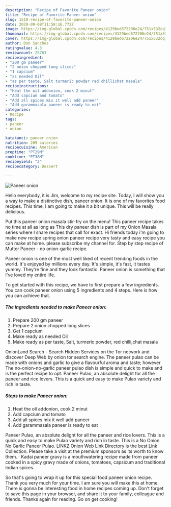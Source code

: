 ```yaml
---
description: "Recipe of Favorite Paneer onion"
title: "Recipe of Favorite Paneer onion"
slug: 1510-recipe-of-favorite-paneer-onion
date: 2020-09-08T11:58:16.772Z
image: https://img-global.cpcdn.com/recipes/4129bed672206e24/751x532cq70/paneer-onion-recipe-main-photo.jpg
thumbnail: https://img-global.cpcdn.com/recipes/4129bed672206e24/751x532cq70/paneer-onion-recipe-main-photo.jpg
cover: https://img-global.cpcdn.com/recipes/4129bed672206e24/751x532cq70/paneer-onion-recipe-main-photo.jpg
author: Don Sanchez
ratingvalue: 4.3
reviewcount: 25763
recipeingredient:
- "200 gm paneer"
- "2 onion chopped long slices"
- "1 capcium"
- "as needed Oil"
- "as per taste, Salt turmeric powder red chillichat masala"
recipeinstructions:
- "Heat the oil addonion, cook 2 minut"
- "Add capcium and tomato"
- "Add all spices mix it well add paneer"
- "Add garammasala paneer is ready to eat"
categories:
- Recipe
tags:
- paneer
- onion

katakunci: paneer onion 
nutrition: 209 calories
recipecuisine: American
preptime: "PT29M"
cooktime: "PT38M"
recipeyield: "2"
recipecategory: Dessert

---
```



![Paneer onion](https://img-global.cpcdn.com/recipes/4129bed672206e24/751x532cq70/paneer-onion-recipe-main-photo.jpg)

Hello everybody, it is Jim, welcome to my recipe site. Today, I will show you a way to make a distinctive dish, paneer onion. It is one of my favorites food recipes. This time, I am going to make it a bit unique. This will be really delicious.

Put this paneer onion masala stir-fry on the menu! This paneer recipe takes no time at all as long as This dry paneer dish is part of my Onion Masala series where I share recipes that call for exact. Hi friends today i&#39;m going to make new recipe spring onion paneer recipe very tasty and easy recipe you can make at home. please subscribe my channel for. Step by step recipe of Mutter Paneer - no onion-garlic recipe.

Paneer onion is one of the most well liked of recent trending foods in the world. It's enjoyed by millions every day. It's simple, it's fast, it tastes yummy. They're fine and they look fantastic. Paneer onion is something that I've loved my entire life.


To get started with this recipe, we have to first prepare a few ingredients. You can cook paneer onion using 5 ingredients and 4 steps. Here is how you can achieve that.

<!--inarticleads1-->

##### The ingredients needed to make Paneer onion:

1. Prepare 200 gm paneer
1. Prepare 2 onion chopped long slices
1. Get 1 capcium
1. Make ready as needed Oil
1. Make ready as per taste, Salt, turmeric powder, red chilli,chat masala


OnionLand Search - Search Hidden Services on the Tor network and discover Deep Web by onion tor search engine. The paneer pulao can be made with onions and garlic to give a flavourful aroma and taste; however The no-onion-no-garlic paneer pulao dish is simple and quick to make and is the perfect recipe to opt. Paneer Pulao, an absolute delight for all the paneer and rice lovers. This is a quick and easy to make Pulao variety and rich in taste. 

<!--inarticleads2-->

##### Steps to make Paneer onion:

1. Heat the oil addonion, cook 2 minut
1. Add capcium and tomato
1. Add all spices mix it well add paneer
1. Add garammasala paneer is ready to eat


Paneer Pulao, an absolute delight for all the paneer and rice lovers. This is a quick and easy to make Pulao variety and rich in taste. This is a No Onion No Garlic Paneer Pulao. LINKZ Onion Web Link Directory is the best Link Collection. Please take a visit at the premium sponsors as its worth to know them. · Kadai paneer gravy is a mouthwatering recipe made from paneer cooked in a spicy gravy made of onions, tomatoes, capsicum and traditional Indian spices. 

So that's going to wrap it up for this special food paneer onion recipe. Thank you very much for your time. I am sure you will make this at home. There is gonna be interesting food in home recipes coming up. Don't forget to save this page in your browser, and share it to your family, colleague and friends. Thanks again for reading. Go on get cooking!
